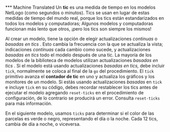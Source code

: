 ﻿*** Machine Translated
Un **tic** es una medida de tiempo en los modelos NetLogo (como segundos o minutos). Tics se usan en lugar de estas medidas de tiempo del mundo real, porque los tics están estandarizados en todos los modelos y computadoras; Algunos modelos y computadoras funcionan más lento que otros, ¡pero los tics son siempre los mismos!

Al crear un modelo, tiene la opción de elegir actualizaciones *continuas* o *basadas en tics* . Esto cambia la frecuencia con la que se actualiza la vista; indicaciones *continuas* cada cambio como sucede, y actualizaciones *basadas en tics* todo el modelo después de una tic. La mayoría de los modelos de la biblioteca de modelos utilizan actualizaciones *basadas en tics* . Si el modelo está usando actualizaciones *basadas en tics,* debe incluir `tick`, normalmente se coloca al final de la `go` del procedimiento. El `tick` primitivo avanza el **contador de tic** en uno y actualiza los gráficos y los monitores de un modelo. Si estás usando actualizaciones *basadas* en `tick` e incluye `tick` en su código, debes recordar restablecer los tics antes de ejecutar el modelo agregando `reset-ticks` en el procedimiento de configuración, de lo contrario se producirá un error. Consulta `reset-ticks` para más información.

En el siguiente modelo, usamos `ticks` para determinar si el color de las parcelas es verde o negro, representando el día o la noche. Cada 12 tics, cambia de día a noche, o viceversa.
